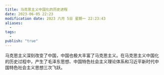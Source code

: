 ```yaml
---
title: 马克思主义中国化的历史进程
date: 2023-06-05 22:23
modification date: 2023 六月 5日 星期一 22:23:43
aliases:
  - 
tags:
  - 
publish: "true"
---
```


马克思主义深刻改变了中国，中国也极大丰富了马克思主义。在马克思主义中国化的历史过程中，产生了毛泽东思想、中国特色社会主义理论体系和习近平新时代中国特色社会主义思想三次飞跃。
